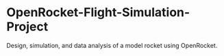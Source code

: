 # OpenRocket-Flight-Simulation-Project
Design, simulation, and data analysis of a model rocket using OpenRocket.

